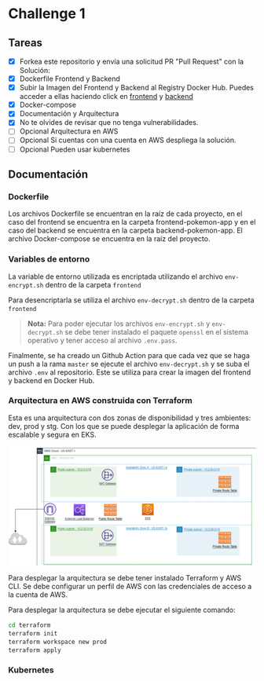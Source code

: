 # Challenge 1

## Tareas

- [x] Forkea este repositorio y envía una solicitud PR "Pull Request" con la Solución:
- [x] Dockerfile Frontend y Backend
- [x] Subir la Imagen del Frontend y Backend al Registry Docker Hub. Puedes acceder a ellas haciendo click en [frontend](https://hub.docker.com/repository/docker/waltergsteven/frontend_pokemon) y [backend](https://hub.docker.com/repository/docker/waltergsteven/backend_pokemon)
- [x] Docker-compose
- [x] Documentación y Arquitectura
- [x] No te olvides de revisar que no tenga vulnerabilidades.
- [ ] Opcional Arquitectura en AWS
- [ ] Opcional Si cuentas con una cuenta en AWS despliega la solución.
- [ ] Opcional Pueden usar kubernetes

## Documentación

### Dockerfile
Los archivos Dockerfile se encuentran en la raíz de cada proyecto, en el caso del frontend se encuentra en la carpeta frontend-pokemon-app y en el caso del backend se encuentra en la carpeta backend-pokemon-app.
El archivo Docker-compose se encuentra en la raíz del proyecto.

### Variables de entorno
La variable de entorno utilizada es encriptada utilizando el archivo `env-encrypt.sh` dentro de la carpeta `frontend`<br>

Para desencriptarla se utiliza el archivo `env-decrypt.sh` dentro de la carpeta `frontend`

> **Nota:** Para poder ejecutar los archivos `env-encrypt.sh` y `env-decrypt.sh` se debe tener instalado el paquete `openssl` en el sistema operativo y tener acceso al archivo `.env.pass`.

Finalmente, se ha creado un Github Action para que cada vez que se haga un push a la rama `master` se ejecute el archivo `env-decrypt.sh` y se suba el archivo `.env` al repositorio. Este se utiliza para crear la imagen del frontend y backend en Docker Hub.

### Arquitectura en AWS construida con Terraform

Esta es una arquitectura con dos zonas de disponibilidad y tres ambientes: dev, prod y stg. Con los que se puede desplegar la aplicación de forma escalable y segura en EKS.

![Arquitectura](terraform/diagram.png)

Para desplegar la arquitectura se debe tener instalado Terraform y AWS CLI. Se debe configurar un perfil de AWS con las credenciales de acceso a la cuenta de AWS. 

Para desplegar la arquitectura se debe ejecutar el siguiente comando:

```bash
cd terraform
terraform init
terraform workspace new prod
terraform apply
```

### Kubernetes

